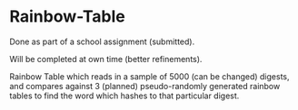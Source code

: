 # Rainbow-Table

Done as part of a school assignment (submitted).

Will be completed at own time (better refinements).

Rainbow Table which reads in a sample of 5000 (can be changed) digests, and compares against 3 (planned) pseudo-randomly generated rainbow tables to find the word which hashes to that particular digest.
